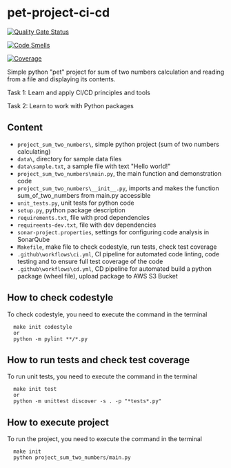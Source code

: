 # pet-project-ci-cd

[![Quality Gate Status](http://3.144.23.128:9000/api/project_badges/measure?project=sum-two-numbers&metric=alert_status&token=sqb_1248e64573abae406ef0aa50c601fa4631c35c91)](http://3.144.23.128:9000/dashboard?id=sum-two-numbers)

[![Code Smells](http://3.144.23.128:9000/api/project_badges/measure?project=sum-two-numbers&metric=code_smells&token=sqb_1248e64573abae406ef0aa50c601fa4631c35c91)](http://3.144.23.128:9000/dashboard?id=sum-two-numbers)

[![Coverage](http://3.144.23.128:9000/api/project_badges/measure?project=sum-two-numbers&metric=coverage&token=sqb_1248e64573abae406ef0aa50c601fa4631c35c91)](http://3.144.23.128:9000/dashboard?id=sum-two-numbers)

Simple python "pet" project for sum of two numbers calculation and reading from a file and displaying its contents.

Task 1: Learn and apply CI/CD principles and tools

Task 2: Learn to work with Python packages

## Content
* `project_sum_two_numbers\`, simple python project (sum of two numbers calculating)
* `data\`, directory for sample data files 
* `data\sample.txt`, a sample file with text "Hello world!"
* `project_sum_two_numbers\main.py`, the main function and demonstration code
* `project_sum_two_numbers\__init__.py`, imports and makes the function sum_of_two_numbers from main.py accessible
* `unit_tests.py`, unit tests for python code
* `setup.py`, python package description
* `requirements.txt`, file with prod dependencies
* `requireents-dev.txt`, file with dev dependencies
* `sonar-project.properties`, settings for configuring code analysis in SonarQube
* `Makefile`, make file to check codestyle, run tests, check test coverage
* `.github\workflows\ci.yml`, CI pipeline for automated code linting, code testing and to ensure full test coverage of the code
* `.github\workflows\cd.yml`, CD pipeline for automated build a python package (wheel file), upload package to AWS S3 Bucket

## How to check codestyle
To check codestyle, you need to execute the command in the terminal
```
  make init codestyle
  or
  python -m pylint **/*.py
```

## How to run tests and check test coverage
To run unit tests, you need to execute the command in the terminal
```
  make init test
  or
  python -m unittest discover -s . -p "*tests*.py"
```

## How to execute project
To run the project, you need to execute the command in the terminal
```
  make init
  python project_sum_two_numbers/main.py
```
